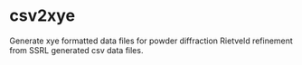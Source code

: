 # csv2xye
Generate xye formatted data files for powder diffraction Rietveld refinement from SSRL generated csv data files.
